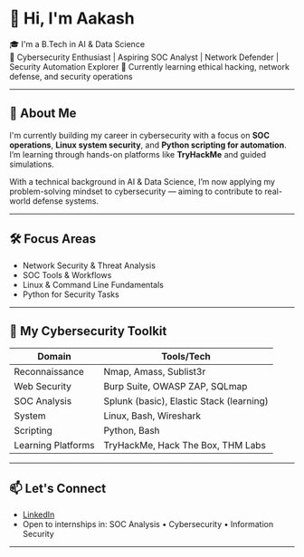 # 👋 Hi, I'm Aakash

🎓 I'm a B.Tech in AI & Data Science  
🔐 Cybersecurity Enthusiast | Aspiring SOC Analyst | Network Defender | Security Automation Explorer 
📍 Currently learning ethical hacking, network defense, and security operations

---

## 🧭 About Me

I'm currently building my career in cybersecurity with a focus on **SOC operations**, **Linux system security**, and **Python scripting for automation**. I’m learning through hands-on platforms like **TryHackMe** and guided simulations.

With a technical background in AI & Data Science, I’m now applying my problem-solving mindset to cybersecurity — aiming to contribute to real-world defense systems.

---

## 🛠️ Focus Areas

- Network Security & Threat Analysis  
- SOC Tools & Workflows  
- Linux & Command Line Fundamentals  
- Python for Security Tasks  

<!---

## 📌 Notable Repositories

- 🔐 [`tryhackme-labs`](https://github.com/your-username/tryhackme-labs) – writeups, tools, and notes from THM labs  
- 🐍 [`python-security-scripts`](https://github.com/your-username/python-security-scripts) – automation scripts for scanning/recon  
- 📒 [`ctf-writeups`](https://github.com/your-username/ctf-writeups) – solutions & analysis from CTF challenges  
- 🧠 [`notes-cybersec`](https://github.com/your-username/notes-cybersec) – markdown notes from labs, courses, and books

--->

---

## 🧰 My Cybersecurity Toolkit

| Domain | Tools/Tech |
|--------|------------|
| Reconnaissance | Nmap, Amass, Sublist3r |
| Web Security | Burp Suite, OWASP ZAP, SQLmap |
| SOC Analysis | Splunk (basic), Elastic Stack (learning) |
| System | Linux, Bash, Wireshark |
| Scripting | Python, Bash |
| Learning Platforms | TryHackMe, Hack The Box, THM Labs |

---

## 📫 Let's Connect

- [LinkedIn](https://linkedin.com/in/aakash02a)  
- Open to internships in: SOC Analysis • Cybersecurity • Information Security

---

